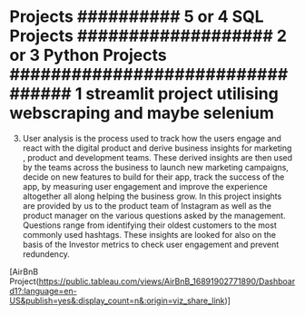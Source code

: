 # Projects ##########    5 or 4 SQL Projects ###################    2 or 3 Python Projects #################################  1 streamlit project utilising webscraping and maybe selenium ########################### 
3) User analysis is the process used to track how the users engage and react with the digital product and derive business insights for marketing , product and development teams. 
These derived insights are then used by the teams across the business to launch new marketing campaigns, decide on new features to build for their app, track the success of the app, by measuring user engagement and improve the experience altogether all along helping the business grow. 
In this project insights are provided by us to the product team of Instagram as well as the product manager on the various questions asked by the management. Questions range from identifying their oldest customers to the most commonly used hashtags. These insights are looked for also on the basis of the Investor metrics to check user engagement and prevent redundency. 

[AirBnB Project(https://public.tableau.com/views/AirBnB_16891902771890/Dashboard1?:language=en-US&publish=yes&:display_count=n&:origin=viz_share_link)]

